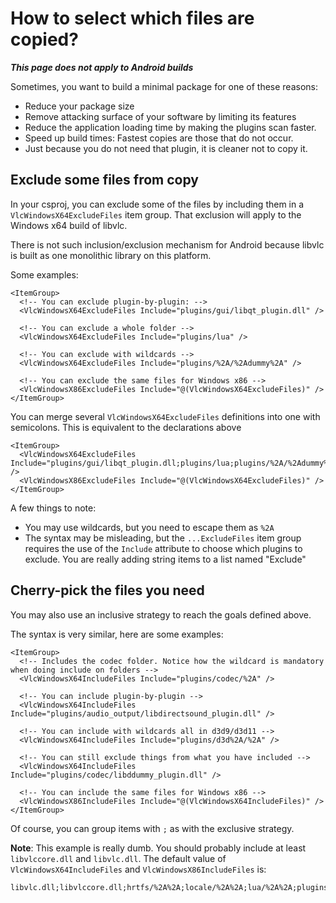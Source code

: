 # How to select which files are copied?

_**This page does not apply to Android builds**_

Sometimes, you want to build a minimal package for one of these reasons:
- Reduce your package size
- Remove attacking surface of your software by limiting its features
- Reduce the application loading time by making the plugins scan faster.
- Speed up build times: Fastest copies are those that do not occur.
- Just because you do not need that plugin, it is cleaner not to copy it.

## Exclude some files from copy
In your csproj, you can exclude some of the files by including them in a
`VlcWindowsX64ExcludeFiles` item group.
That exclusion will apply to the Windows x64 build of libvlc.

There is not such inclusion/exclusion mechanism for Android because libvlc is built as one monolithic library on this platform.

Some examples:
```
<ItemGroup>
  <!-- You can exclude plugin-by-plugin: -->
  <VlcWindowsX64ExcludeFiles Include="plugins/gui/libqt_plugin.dll" />

  <!-- You can exclude a whole folder -->
  <VlcWindowsX64ExcludeFiles Include="plugins/lua" />

  <!-- You can exclude with wildcards -->
  <VlcWindowsX64ExcludeFiles Include="plugins/%2A/%2Adummy%2A" />

  <!-- You can exclude the same files for Windows x86 -->
  <VlcWindowsX86ExcludeFiles Include="@(VlcWindowsX64ExcludeFiles)" />
</ItemGroup>
```

You can merge several `VlcWindowsX64ExcludeFiles` definitions into one with semicolons. This is equivalent to the declarations above

```
<ItemGroup>
  <VlcWindowsX64ExcludeFiles Include="plugins/gui/libqt_plugin.dll;plugins/lua;plugins/%2A/%2Adummy%2A" />
  <VlcWindowsX86ExcludeFiles Include="@(VlcWindowsX64ExcludeFiles)" />
</ItemGroup>
```

A few things to note:

- You may use wildcards, but you need to escape them as `%2A`
- The syntax may be misleading, but the `...ExcludeFiles` item group requires the use of the `Include` attribute to choose which plugins to exclude. You are really adding string items to a list named "Exclude"

## Cherry-pick the files you need
You may also use an inclusive strategy to reach the goals defined above.

The syntax is very similar, here are some examples:
```
<ItemGroup>
  <!-- Includes the codec folder. Notice how the wildcard is mandatory when doing include on folders -->
  <VlcWindowsX64IncludeFiles Include="plugins/codec/%2A" />

  <!-- You can include plugin-by-plugin -->
  <VlcWindowsX64IncludeFiles Include="plugins/audio_output/libdirectsound_plugin.dll" />

  <!-- You can include with wildcards all in d3d9/d3d11 -->
  <VlcWindowsX64IncludeFiles Include="plugins/d3d%2A/%2A" />

  <!-- You can still exclude things from what you have included -->
  <VlcWindowsX64IncludeFiles Include="plugins/codec/libddummy_plugin.dll" />

  <!-- You can include the same files for Windows x86 -->
  <VlcWindowsX86IncludeFiles Include="@(VlcWindowsX64IncludeFiles)" />
</ItemGroup>
```

Of course, you can group items with `;` as with the exclusive strategy.

**Note**: This example is really dumb. You should probably  include at least `libvlccore.dll` and `libvlc.dll`.
The default value of `VlcWindowsX64IncludeFiles` and `VlcWindowsX86IncludeFiles` is:

```
libvlc.dll;libvlccore.dll;hrtfs/%2A%2A;locale/%2A%2A;lua/%2A%2A;plugins/%2A%2A
```
